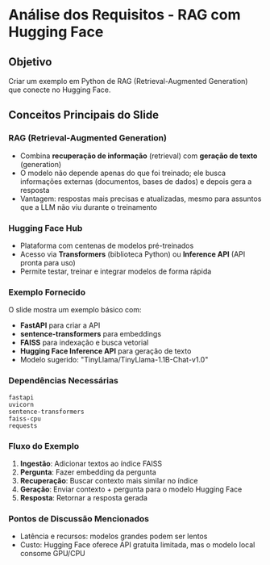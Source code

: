 # Análise dos Requisitos - RAG com Hugging Face

## Objetivo
Criar um exemplo em Python de RAG (Retrieval-Augmented Generation) que conecte no Hugging Face.

## Conceitos Principais do Slide

### RAG (Retrieval-Augmented Generation)
- Combina **recuperação de informação** (retrieval) com **geração de texto** (generation)
- O modelo não depende apenas do que foi treinado; ele busca informações externas (documentos, bases de dados) e depois gera a resposta
- Vantagem: respostas mais precisas e atualizadas, mesmo para assuntos que a LLM não viu durante o treinamento

### Hugging Face Hub
- Plataforma com centenas de modelos pré-treinados
- Acesso via **Transformers** (biblioteca Python) ou **Inference API** (API pronta para uso)
- Permite testar, treinar e integrar modelos de forma rápida

### Exemplo Fornecido
O slide mostra um exemplo básico com:
- **FastAPI** para criar a API
- **sentence-transformers** para embeddings
- **FAISS** para indexação e busca vetorial
- **Hugging Face Inference API** para geração de texto
- Modelo sugerido: "TinyLlama/TinyLlama-1.1B-Chat-v1.0"

### Dependências Necessárias
```
fastapi
uvicorn
sentence-transformers
faiss-cpu
requests
```

### Fluxo do Exemplo
1. **Ingestão**: Adicionar textos ao índice FAISS
2. **Pergunta**: Fazer embedding da pergunta
3. **Recuperação**: Buscar contexto mais similar no índice
4. **Geração**: Enviar contexto + pergunta para o modelo Hugging Face
5. **Resposta**: Retornar a resposta gerada

### Pontos de Discussão Mencionados
- Latência e recursos: modelos grandes podem ser lentos
- Custo: Hugging Face oferece API gratuita limitada, mas o modelo local consome GPU/CPU
